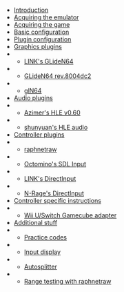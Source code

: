 - [Introduction](index.md)
- [Acquiring the emulator](acquiring_emu.md)
- [Acquiring the game](acquiring_game.md)
- [Basic configuration](basic_config.md)
- [Plugin configuration](plugin_setup.md)
- [Graphics plugins]()
- - [LINK's GLideN64](gliden64_link.md)
- - [GLideN64 rev.8004dc2](gliden64_old.md)
- - [glN64](gln64.md)
- [Audio plugins]()
- - [Azimer's HLE v0.60](azi60.md)
- - [shunyuan's HLE audio](shunyuan.md)
- [Controller plugins]()
- - [raphnetraw](raphnetraw.md)
- - [Octomino's SDL Input](octomino.md)
- - [LINK's DirectInput](keyboardinput.md)
- - [N-Rage's DirectInput](nrage.md)
- [Controller specific instructions]()
- - [Wii U/Switch Gamecube adapter](wiiu_gc.md)
- [Additional stuff]()
- - [Practice codes]()
- - [Input display]()
- - [Autosplitter]()
- - [Range testing with raphnetraw]()